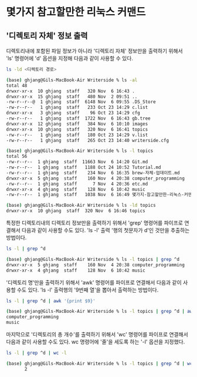# 몇가지 참고할만한 리눅스 커맨드

## '디렉토리 자체' 정보 출력

디렉토리내에 포함된 파일 정보가 아니라 '디렉토리 자체' 정보만을 출력하기 위해서 'ls' 명령어에 'd' 옵션을 지정해 다음과 같이 사용할 수 있다.

```bash
ls -ld <디렉토리 경로>
```

```bash
(base) ghjang@Gils-MacBook-Air Writerside % ls -al
total 48
drwxr-xr-x  10 ghjang  staff   320 Nov  6 16:43 .
drwxr-xr-x  15 ghjang  staff   480 Nov  2 09:51 ..
-rw-r--r--@  1 ghjang  staff  6148 Nov  6 09:55 .DS_Store
-rw-r--r--   1 ghjang  staff   233 Oct 23 14:29 c.list
drwxr-xr-x   3 ghjang  staff    96 Oct 23 14:29 cfg
-rw-r--r--   1 ghjang  staff  1722 Nov  6 16:43 gb.tree
drwxr-xr-x  12 ghjang  staff   384 Nov  6 10:10 images
drwxr-xr-x  10 ghjang  staff   320 Nov  6 16:41 topics
-rw-r--r--   1 ghjang  staff   180 Oct 23 14:29 v.list
-rw-r--r--   1 ghjang  staff   265 Oct 23 14:40 writerside.cfg

(base) ghjang@Gils-MacBook-Air Writerside % ls -l topics
total 56
-rw-r--r--  1 ghjang  staff  11663 Nov  6 14:20 Git.md
-rw-r--r--  1 ghjang  staff   1188 Oct 24 10:52 Tutorial.md
-rw-r--r--  1 ghjang  staff    234 Nov  6 16:35 brew-자체-업데이트.md
drwxr-xr-x  5 ghjang  staff    160 Nov  4 20:38 computer_programming
-rw-r--r--  1 ghjang  staff      7 Nov  4 20:36 etc.md
drwxr-xr-x  4 ghjang  staff    128 Nov  6 10:42 music
-rw-r--r--  1 ghjang  staff   1038 Nov  6 16:49 몇가지-참고할만한-리눅스-커맨드.md

(base) ghjang@Gils-MacBook-Air Writerside % ls -ld topics
drwxr-xr-x  10 ghjang  staff  320 Nov  6 16:46 topics
```

특정한 디렉토리내의 디렉토리 정보만을 출력하기 위해서 'grep' 명령어를 파이프로 연결해서 다음과 같이 사용할 수도 있다. 'ls -l' 출력 '행의 첫문자가 d'인
것만을 추출하는 방법이다.

```bash
ls -l | grep ^d
```

```bash
(base) ghjang@Gils-MacBook-Air Writerside % ls -l topics | grep ^d
drwxr-xr-x  5 ghjang  staff    160 Nov  4 20:38 computer_programming
drwxr-xr-x  4 ghjang  staff    128 Nov  6 10:42 music
```

'디렉토리 명'만을 출력하기 위해서 'awk' 명령어를 파이프로 연결해서 다음과 같이 사용할 수도 있다. 'ls -l' 출력행의 '9번째 열'을 뽑아서 출력하는 방법이다.

```bash
ls -l | grep ^d | awk '{print $9}'
```

```bash
(base) ghjang@Gils-MacBook-Air Writerside % ls -l topics | grep ^d | awk '{print $9}'
computer_programming
music
```

마지막으로 '디렉토리의 총 개수'를 출력하기 위해서 'wc' 명령어를 파이프로 연결해서 다음과 같이 사용할 수도 있다. wc 명령어에 '줄'을 세도록 하는
'-l' 옵션을 지정했다.

```bash
ls -l | grep ^d | wc -l
```

```bash
(base) ghjang@Gils-MacBook-Air Writerside % ls -l topics | grep ^d | wc -l
       2
```
